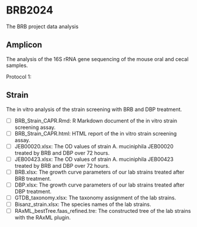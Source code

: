 # BRB2024
The BRB project data analysis

## Amplicon
The analysis of the 16S rRNA gene sequencing of the mouse oral and cecal samples. 

Protocol 1: 


## Strain
The in vitro analysis of the strain screening with BRB and DBP treatment. 
- [ ] BRB_Strain_CAPR.Rmd: R Markdown document of the in vitro strain screening assay. 
- [ ] BRB_Strain_CAPR.html: HTML report of the in vitro strain screening assay.
- [ ] JEB00020.xlsx: The OD values of strain A. muciniphila JEB00020 treated by BRB and DBP over 72 hours.
- [ ] JEB00423.xlsx: The OD values of strain A. muciniphila JEB00423 treated by BRB and DBP over 72 hours.
- [ ] BRB.xlsx: The growth curve parameters of our lab strains treated after BRB treatment.
- [ ] DBP.xlsx: The growth curve parameters of our lab strains treated after DBP treatment.
- [ ] GTDB_taxonomy.xlsx: The taxonomy assignment of the lab strains. 
- [ ] Bisanz_strain.xlsx: The species names of the lab strains.
- [ ] RAxML_bestTree.faas_refined.tre: The constructed tree of the lab strains with the RAxML plugin.
